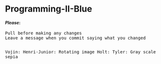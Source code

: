 # Programming-II-Blue

<h4><i>Please</i>:</h4>
<pre>
Pull before making any changes
Leave a message when you commit saying what you changed

Vojin: 
Henri-Junior: Rotating image
Holt: 
Tyler: Gray scale & sepia
</pre>
